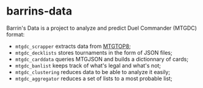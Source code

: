 # barrins-data
Barrin's Data is a project to analyze and predict Duel Commander (MTGDC) format:
- `mtgdc_scrapper` extracts data from [MTGTOP8](https://mtgtop8.com/index);
- `mtgdc_decklists` stores tournaments in the form of JSON files;
- `mtgdc_carddata` queries MTGJSON and builds a dictionnary of cards;
- `mtgdc_banlist` keeps track of what's legal and what's not;
- `mtgdc_clustering` reduces data to be able to analyze it easily;
- `mtgdc_aggregator` reduces a set of lists to a most probable list;
